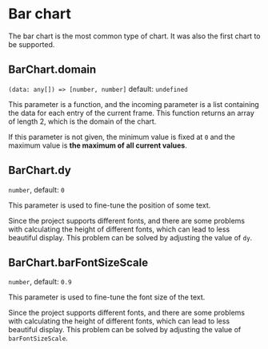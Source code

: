 # Bar chart

The bar chart is the most common type of chart. It was also the first chart to be supported.

## BarChart.domain

`(data: any[]) => [number, number]` default: `undefined`

This parameter is a function, and the incoming parameter is a list containing the data for each entry of the current frame. This function returns an array of length 2, which is the domain of the chart.

If this parameter is not given, the minimum value is fixed at `0` and the maximum value is **the maximum of all current values**.

## BarChart.dy

`number`, default: `0`

This parameter is used to fine-tune the position of some text.

Since the project supports different fonts, and there are some problems with calculating the height of different fonts, which can lead to less beautiful display. This problem can be solved by adjusting the value of `dy`.

## BarChart.barFontSizeScale

`number`, default: `0.9`

This parameter is used to fine-tune the font size of the text.

Since the project supports different fonts, and there are some problems with calculating the height of different fonts, which can lead to less beautiful display. This problem can be solved by adjusting the value of `barFontSizeScale`.
